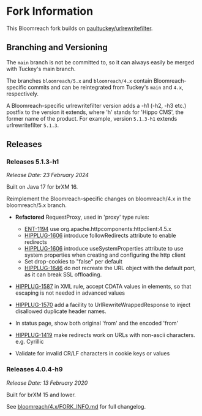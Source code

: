 # Fork Information

This Bloomreach fork builds on [paultuckey/urlrewritefilter](https://github.com/paultuckey/urlrewritefilter).

## Branching and Versioning

The `main` branch is not be committed to, so it can always easily be merged with Tuckey's main branch.

The branches `bloomreach/5.x` and  `bloomreach/4.x` contain Bloomreach-specific commits and can be reintegrated from 
Tuckey's `main` and `4.x`, respectively.

A Bloomreach-specific urlrewritefilter version adds a -h1 (-h2, -h3 etc.) postfix to the version it extends, where 'h' 
stands for 'Hippo CMS', the former name of the product. For example, version `5.1.3-h1` extends urlrewritefilter `5.1.3`. 

## Releases

### Releases 5.1.3-h1

_Release Date: 23 February 2024_

Built on Java 17 for brXM 16.

Reimplement the Bloomreach-specific changes on bloomreach/4.x in the bloomreach/5.x branch.

- **Refactored** RequestProxy, used in 'proxy' type rules:
  - [ENT-1194](https://issues.onehippo.com/browse/ENT-1194) use org.apache.httpcomponents:httpclient:4.5.x
  - [HIPPLUG-1606](https://issues.onehippo.com/browse/HIPPLUG-1606) introduce followRedirects attribute to enable redirects
  - [HIPPLUG-1606](https://issues.onehippo.com/browse/HIPPLUG-1606) introduce useSystemProperties attribute to use system properties when creating and configuring the http client
  - Set drop-cookies to "false" per default
  - [HIPPLUG-1646](https://issues.onehippo.com/browse/HIPPLUG-1646) do not recreate the URL object with the default port, as it can break SSL offloading.

- [HIPPLUG-1587](https://issues.onehippo.com/browse/HIPPLUG-1587) in XML rule, accept CDATA values in elements, so that escaping is not needed in advanced values

- [HIPPLUG-1570](https://issues.onehippo.com/browse/HIPPLUG-1570) add a facility to UrlRewriteWrappedResponse to inject disallowed duplicate header names.

- In status page, show both original 'from' and the encoded 'from'

- [HIPPLUG-1419](https://issues.onehippo.com/browse/HIPPLUG-1419) make redirects work on URLs with non-ascii characters. 
  e.g. Cyrillic

- Validate for invalid CR/LF characters in cookie keys or values


### Releases 4.0.4-h9

_Release Date: 13 February 2020_

Built for brXM 15 and lower.

See [bloomreach/4.x/FORK_INFO.md](https://github.com/bloomreach/urlrewritefilter/blob/bloomreach/4.x/FORK_INFO.md) for full changelog.
